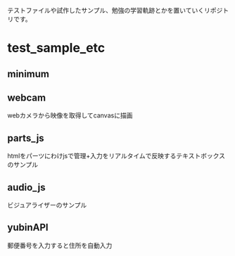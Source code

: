 テストファイルや試作したサンプル、勉強の学習軌跡とかを置いていくリポジトリです。

# test_sample_etc
## minimum
## webcam
webカメラから映像を取得してcanvasに描画

## parts_js
htmlをパーツにわけjsで管理+入力をリアルタイムで反映するテキストボックスのサンプル

## audio_js
ビジュアライザーのサンプル

## yubinAPI
郵便番号を入力すると住所を自動入力

